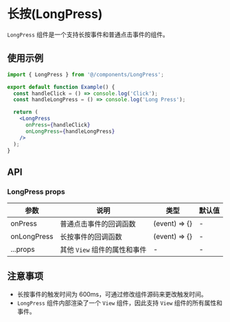 # 长按(LongPress)

`LongPress` 组件是一个支持长按事件和普通点击事件的组件。

## 使用示例

```jsx
import { LongPress } from '@/components/LongPress';

export default function Example() {
  const handleClick = () => console.log('Click');
  const handleLongPress = () => console.log('Long Press');

  return (
    <LongPress
      onPress={handleClick}
      onLongPress={handleLongPress}
    />
  );
}
```

## API

### LongPress props

| 参数 | 说明 | 类型 | 默认值 |
| ----------- | ---------------------------- | ------------ | ------ |
| onPress | 普通点击事件的回调函数 | (event) => {}| - |
| onLongPress | 长按事件的回调函数 | (event) => {}| - |
| ...props | 其他 `View` 组件的属性和事件 | - | - |

## 注意事项

- 长按事件的触发时间为 600ms，可通过修改组件源码来更改触发时间。
- `LongPress` 组件内部渲染了一个 `View` 组件，因此支持 `View` 组件的所有属性和事件。